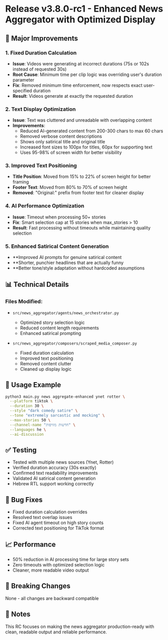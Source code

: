 # Release v3.8.0-rc1 - Enhanced News Aggregator with Optimized Display

## 🎯 Major Improvements

### 1. Fixed Duration Calculation
- **Issue**: Videos were generating at incorrect durations (75s or 102s instead of requested 30s)
- **Root Cause**: Minimum time per clip logic was overriding user's duration parameter
- **Fix**: Removed minimum time enforcement, now respects exact user-specified duration
- **Result**: Videos generate at exactly the requested duration

### 2. Text Display Optimization
- **Issue**: Text was cluttered and unreadable with overlapping content
- **Improvements**:
  - Reduced AI-generated content from 200-300 chars to max 60 chars
  - Removed verbose content descriptions
  - Shows only satirical title and original title
  - Increased font sizes to 100px for titles, 60px for supporting text
  - Uses 95-98% of screen width for better visibility

### 3. Improved Text Positioning
- **Title Position**: Moved from 15% to 22% of screen height for better framing
- **Footer Text**: Moved from 80% to 70% of screen height
- **Removed**: "Original:" prefix from footer text for cleaner display

### 4. AI Performance Optimization
- **Issue**: Timeout when processing 50+ stories
- **Fix**: Smart selection cap at 15 stories when max_stories > 10
- **Result**: Fast processing without timeouts while maintaining quality selection

### 5. Enhanced Satirical Content Generation
- **Improved AI prompts for genuine satirical content
- **Shorter, punchier headlines that are actually funny
- **Better tone/style adaptation without hardcoded assumptions

## 📊 Technical Details

### Files Modified:
- `src/news_aggregator/agents/news_orchestrator.py`
  - Optimized story selection logic
  - Reduced content length requirements
  - Enhanced satirical prompting
  
- `src/news_aggregator/composers/scraped_media_composer.py`
  - Fixed duration calculation
  - Improved text positioning
  - Removed content clutter
  - Cleaned up display logic

## 🚀 Usage Example

```bash
python3 main.py news aggregate-enhanced ynet rotter \
  --platform tiktok \
  --duration 30 \
  --style "dark comedy satire" \
  --tone "extremely sarcastic and mocking" \
  --max-stories 50 \
  --channel-name "חדשות מזויפות" \
  --languages he \
  --ai-discussion
```

## ✅ Testing
- Tested with multiple news sources (Ynet, Rotter)
- Verified duration accuracy (30s exactly)
- Confirmed text readability improvements
- Validated AI satirical content generation
- Hebrew RTL support working correctly

## 🐛 Bug Fixes
- Fixed duration calculation overrides
- Resolved text overlap issues
- Fixed AI agent timeout on high story counts
- Corrected text positioning for TikTok format

## 📈 Performance
- 50% reduction in AI processing time for large story sets
- Zero timeouts with optimized selection logic
- Cleaner, more readable video output

## 🔄 Breaking Changes
None - all changes are backward compatible

## 📝 Notes
This RC focuses on making the news aggregator production-ready with clean, readable output and reliable performance.